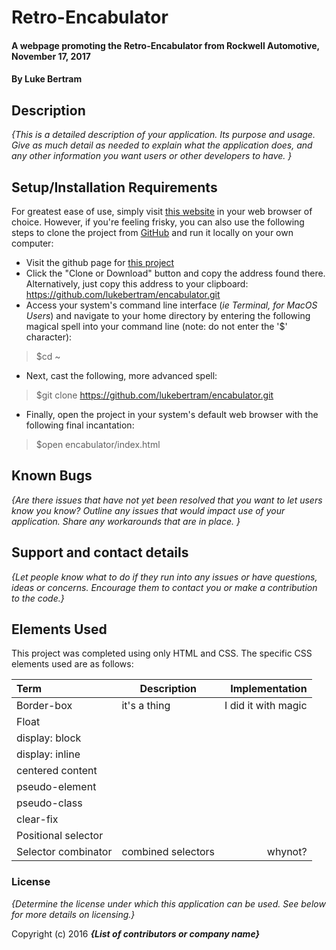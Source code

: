 # Retro-Encabulator

#### A webpage promoting the Retro-Encabulator from Rockwell Automotive, November 17, 2017

#### By **Luke Bertram**

## Description

_{This is a detailed description of your application. Its purpose and usage.  Give as much detail as needed to explain what the application does, and any other information you want users or other developers to have. }_

## Setup/Installation Requirements

For greatest ease of use, simply visit [this website](http://lukebertram.github.io/encabulator) in your web browser of choice. However, if you're feeling frisky, you can also use the following steps to clone the project from [GitHub](http://github.com) and run it locally on your own computer:

 * Visit the github page for [this project](http://github.com/lukebertram/encabulator)
 * Click the "Clone or Download" button and copy the address found there. Alternatively, just copy this address to your clipboard: https://github.com/lukebertram/encabulator.git
 * Access your system's command line interface (_ie Terminal, for MacOS Users_) and navigate to your home directory by entering the following magical spell into your command line (note: do not enter the '$' character):
 >$cd ~

 * Next, cast the following, more advanced spell:  
 >$git clone https://github.com/lukebertram/encabulator.git

 * Finally, open the project in your system's default web browser with the following final incantation:
 >$open encabulator/index.html


## Known Bugs

_{Are there issues that have not yet been resolved that you want to let users know you know?  Outline any issues that would impact use of your application.  Share any workarounds that are in place. }_

## Support and contact details

_{Let people know what to do if they run into any issues or have questions, ideas or concerns.  Encourage them to contact you or make a contribution to the code.}_

## Elements Used

This project was completed using only HTML and CSS. The specific CSS elements used are as follows:  

|Term     | Description | Implementation|
|:--------|-------------|--------------:|
|Border-box| it's a thing | I did it with magic |
|Float| | |
|display: block| | |
|display: inline| | |
|centered content| | |
|pseudo-element| | |
|pseudo-class| | |
|clear-fix| | |
|Positional selector| | |
|Selector combinator|combined selectors| whynot?|



### License

*{Determine the license under which this application can be used.  See below for more details on licensing.}*

Copyright (c) 2016 **_{List of contributors or company name}_**
